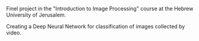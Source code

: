 Finel project in the "Introduction to Image Processing" course at the Hebrew University of Jerusalem. 

Creating a Deep Neural Network for classification of images collected by video.
